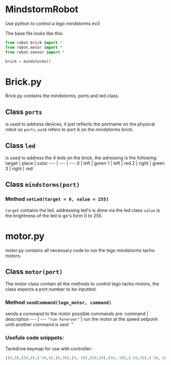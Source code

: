 # MindstormRobot
 Use python to control a lego mindstorms ev3

The base file looks like this:
```python
from robot.brick import *
from robot.motor import *
from robot.sensor import *

brick = mindstorms()
```

# Brick.py
Brick.py contains the mindstorms, ports and led class.

## Class `ports`
is used to address devices, it just reflects the portname on the physical robot
so ```ports.outA``` refers to port A on the mindstorms brick.

## Class `led`
is used to address the 4 leds on the brick, the adressing is the following:
target | place | color
--- | --- | ---
0 | left | green
1 | left | red
2 | right | green
3 | right | red

## Class `mindstorms(port)`
### Method `setLed(target = 0, value = 255)`
`target` contains the led, addressing led's is done via the led class
`value` is the brightness of the led is go's form 0 to 255.

# motor.py
motor.py contains all necessary code to run the lego mindstorms tacho motors.
## Class `motor(port)`
The motor class contain all the methods to control lego tacho motors, the class expects a port number to be inputted.

### Method `sendCommand(lego_motor, command)`
sends a command to the motor possible commands are:
command | description
--- | --- 
`"run-forerver"` | run the motor at the speed setpoint until another command is sent
`"
### Usefule code snippets:
Tankdrive keymap for use with controller:

```python
[(0,0),(50,0),(-50,0),(0,50),(0,-50),(50,50),(50,-50),(-50,50),(-50,-50),(0,0),(0,0),(0,0)]
```